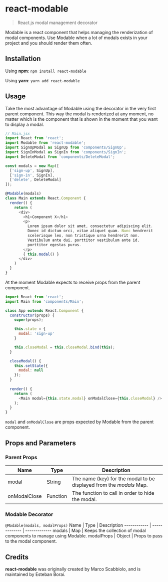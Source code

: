 # react-modable
> React.js modal management decorator

Modable is a react component that helps managing the renderization of modal components.
Use Modable when a lot of modals exists in your project and you should render them often.

## Installation
Using **npm**:
`npm install react-modable`

Using **yarn**:
`yarn add react-modable`

## Usage
Take the most advantage of Modable using the decorator in the very first parent component.
This way the modal is renderized at any moment, no matter which is the component that is shown in the moment
that you want to display a modal.

```javascript
// Main.jsx
import React from 'react';
import Modable from 'react-modable';
import SignUpModal as SignUp from 'components/SignUp';
import SignInModal as SignIn from 'components/SignIn';
import DeleteModal from 'components/DeleteModal';

const modals = new Map([
  ['sign-up', SignUp],
  ['sign-in', SignIn],
  ['delete', DeleteModal]
]);

@Modable(modals)
class Main extends React.Component {
  render() {
    return (
      <div>
        <h1>Component X</h1>
        <p>
          Lorem ipsum dolor sit amet, consectetur adipiscing elit. 
          Donec id dictum orci, vitae aliquet quam. Nunc hendrerit 
          scelerisque leo, non tristique urna hendrerit non. 
          Vestibulum ante dui, porttitor vestibulum ante id,
          porttitor egestas purus.
        </p>
        { this.modal() }
      </div>
    )
  }
}
```

At the moment Modable expects to receive props from the parent component.

```javascript
import React from 'react';
import Main from 'components/Main';

class App extends React.Component {
  constructor(props) {
    super(props);

    this.state = {
      modal: 'sign-up'
    }

    this.closeModal = this.closeModal.bind(this);
  }

  closeModal() {
    this.setState({
      modal: null
    });
  }
  
  render() {
    return (
      <Main modal={this.state.modal} onModalClose={this.closeModal} />
    );
  }
}
```
`modal` and `onModalClose` are props expected by Modable from the parent component.

## Props and Parameters

### Parent Props
Name | Type | Description
------------ | ------------- | -------------
modal | String | The name (key) for the modal to be displayed from the *modals* Map.
onModalClose | Function | The function to call in order to hide the modal.

### Modable Decorator
`@Modable(modals, modalProps)`
Name | Type | Description
------------ | ------------- | -------------
modals | Map | Keeps the collection of modal components to manage using Modable.
modalProps | Object | Props to pass to the modal component.

## Credits
**react-modable** was originally created by Marco Scabbiolo, and is maintained by Esteban Borai.
